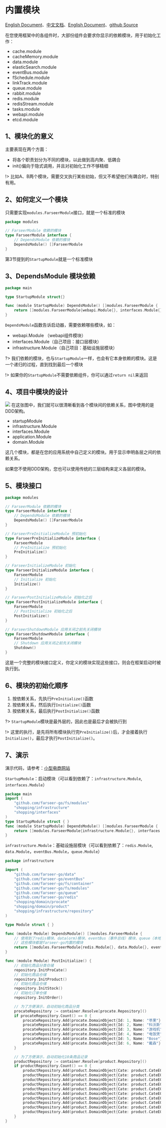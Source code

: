 # 内置模块
[English Document](https://farseer-go.gitee.io/en-us/)、[中文文档](https://farseer-go.gitee.io/)、[English Document](https://farseer-go.github.io/doc/en-us/)、[github Source](https://github.com/farseer-go/fs)

在您使用框架中的各组件时，大部份组件会要求你显示的依赖模块，用于初始化工作：

- cache.module
- cacheMemory.module
- data.module
- elasticSearch.module
- eventBus.module
- fSchedule.module
- linkTrack.module
- queue.module
- rabbit.module
- redis.module
- redisStream.module
- tasks.module
- webapi.module
- etcd.module

## 1、模块化的意义

主要表现在两个方面：

- 将各个职责划分为不同的模块，以此做到高内聚、低耦合
- init()偏向于隐式调用，并且对初始化工作不够精细

!> 比如A、B两个模块，需要交叉执行某些初始，但又不希望他们有耦合时，特别有用。

## 2、如何定义一个模块
只需要实现`modules.FarseerModule`接口，就是一个标准的模块
```go
package modules

// FarseerModule 依赖的模块
type FarseerModule interface {
	// DependsModule 依赖的模块
	DependsModule() []FarseerModule
}
```
第3节提到的`StartupModule`就是一个标准模块

## 3、DependsModule 模块依赖

```go
package main

type StartupModule struct{}

func (module StartupModule) DependsModule() []modules.FarseerModule {
	return []modules.FarseerModule{webapi.Module{}, interfaces.Module{}, infrastructure.Module{}}
}
```

`DependsModule`函数告诉启动器，需要依赖哪些模块，如：

- webapi.Module （webapi组件模块）
- interfaces.Module（自己项目：接口层模块）
- infrastructure.Module（自己项目：基础设施层模块）

?> 我们依赖的模块，也与`StartupModule`一样，也会有它本身依赖的模块。这是一个递归的过程，直到找到最后一个模块

!> 如果你的`StartupModule`不需要依赖组件，你可以通过`return nil`来返回

## 4、项目中模块的设计

![](https://farseer-go.gitee.io/images/farseer-go.png)
在这张图中，我们就可以很清晰看到各个模块间的依赖关系，图中使用的是DDD架构。

- startupModule
- infrastructure.Module
- interfaces.Module
- application.Module
- domain.Module

这几个模块，都是在您的应用系统中自己定义的模块。用于显示申明各层之间的依赖关系。

如果您不使用DDD架构，您也可以使用传统的三层结构来定义各层的模块。

## 5、模块接口
```go
package modules

// FarseerModule 依赖的模块
type FarseerModule interface {
	// DependsModule 依赖的模块
	DependsModule() []FarseerModule
}

// FarseerPreInitializeModule 预初始化
type FarseerPreInitializeModule interface {
	FarseerModule
	// PreInitialize 预初始化
	PreInitialize()
}

// FarseerInitializeModule 初始化
type FarseerInitializeModule interface {
	FarseerModule
	// Initialize 初始化
	Initialize()
}

// FarseerPostInitializeModule 初始化之后
type FarseerPostInitializeModule interface {
	FarseerModule
	// PostInitialize 初始化之后
	PostInitialize()
}

// FarseerShutdownModule 应用关闭之前先关闭模块
type FarseerShutdownModule interface {
	FarseerModule
	// Shutdown 应用关闭之前先关闭模块
	Shutdown()
}
```
这是一个完整的模块接口定义，你定义的模块实现这些接口，则会在框架启动时被执行到。

## 6、模块的初始化顺序

1. 按依赖关系，先执行`PreInitialize()`函数
2. 按依赖关系，然后执行`Initialize()`函数
3. 按依赖关系，最后执行`PostInitialize()`函数

?> `StartupModule`模块是最外层的，因此也是最后才会被执行到

!> 这里的执行，是先将所有模块执行完`PreInitialize()`后，才会接着执行`Initialize()`，最后才执行`PostInitialize()`。

## 7、演示
演示代码，请参考：[小型电商网站](https://github.com/farseer-go/demo/tree/main/shopping)

`StartupModule`：启动模块（可以看到依赖了：`infrastructure.Module`, `interfaces.Module`）
```go
package main
import (
	"github.com/farseer-go/fs/modules"
	"shopping/infrastructure"
	"shopping/interfaces"
)
type StartupModule struct { }
func (module StartupModule) DependsModule() []modules.FarseerModule {
    return []modules.FarseerModule{infrastructure.Module{}, interfaces.Module{}}
}
```
`infrastructure.Module`：基础设施层模块（可以看到依赖了：`redis.Module`, `data.Module`，`eventBus.Module`，`queue.Module`）
```go
package infrastructure

import (
	"github.com/farseer-go/data"
	"github.com/farseer-go/eventBus"
	"github.com/farseer-go/fs/container"
	"github.com/farseer-go/fs/modules"
	"github.com/farseer-go/queue"
	"github.com/farseer-go/redis"
	"shopping/domain/procate"
	"shopping/domain/product"
	"shopping/infrastructure/repository"
)

type Module struct { }

func (module Module) DependsModule() []modules.FarseerModule {
	// 使用到了redis模块、data(orm)模块、eventBus（事件总线）模块、queue（本地队列）模块
	// 这些模块都是farseer-go内置的模块
	return []modules.FarseerModule{redis.Module{}, data.Module{}, eventBus.Module{}, queue.Module{}}
}

func (module Module) PostInitialize() {
	// 初始化商品分类仓储
	repository.InitProCate()
	// 初始化商品仓储
	repository.InitProduct()
	// 初始化商品仓储
	repository.InitStock()
	// 初始化订单仓储
	repository.InitOrder()

	// 为了方便演示，自动初始化商品分类
	procateRepository := container.Resolve[procate.Repository]()
	if procateRepository.Count() == 0 {
		procateRepository.Add(procate.DomainObject{Id: 1, Name: "苹果"})
		procateRepository.Add(procate.DomainObject{Id: 2, Name: "科沃斯"})
		procateRepository.Add(procate.DomainObject{Id: 3, Name: "游戏机"})
		procateRepository.Add(procate.DomainObject{Id: 4, Name: "电饭煲"})
		procateRepository.Add(procate.DomainObject{Id: 5, Name: "Bose"})
		procateRepository.Add(procate.DomainObject{Id: 6, Name: "戴森"})
	}

	// 为了方便演示，自动初始化10条商品记录
	productRepository := container.Resolve[product.Repository]()
	if productRepository.Count() == 0 {
		productRepository.Add(product.DomainObject{Cate: product.CateEO{Id: 1, Name: "苹果"}, Stock: 100, Price: 8999, Caption: "Apple iPhone 14 Pro Max", Desc: "Apple iPhone 14 Pro Max (A2896) 512GB 银色 支持移动联通电信5G 双卡双待手机", ImgSrc: "https://img10.360buyimg.com/n1/s450x450_jfs/t1/52631/5/21888/20074/63191b75E9234fd5f/1ce070cb00b6f896.jpg.avif"})
		productRepository.Add(product.DomainObject{Cate: product.CateEO{Id: 6, Name: "戴森"}, Stock: 100, Price: 4500, Caption: "戴森吸尘器V12", Desc: "戴森（DYSON）V12 Detect Slim Fluffy轻量手持吸尘器大吸力", ImgSrc: "https://img13.360buyimg.com/n1/jfs/t1/19688/36/16587/116628/6392d71cEaf3517f1/f8540270aa837711.jpg.avif"})
		productRepository.Add(product.DomainObject{Cate: product.CateEO{Id: 3, Name: "游戏机"}, Stock: 100, Price: 4300, Caption: "微软Xbox Series主机", Desc: "微软（Microsoft） 【国内保税仓】微软Xbox Series主机 次时代家用4K高清游戏主机 Xbox Series X日版", ImgSrc: "https://img11.360buyimg.com/n1/jfs/t1/148482/19/14661/44451/5fb37e27Ed4e29739/b803e7e6e730458f.jpg"})
		productRepository.Add(product.DomainObject{Cate: product.CateEO{Id: 2, Name: "科沃斯"}, Stock: 100, Price: 4600, Caption: "科沃斯扫地机器人 T10", Desc: "科沃斯扫地机器人 T10 OMNI扫拖一体机 吸拖洗烘一体拖地机器人洗地机擦地机 智能全自动集尘清洗", ImgSrc: "https://img14.360buyimg.com/n1/jfs/t1/221921/29/21654/66050/6343dbe6E65851991/26b01cc077765280.jpg.avif"})
		productRepository.Add(product.DomainObject{Cate: product.CateEO{Id: 4, Name: "电饭煲"}, Stock: 100, Price: 4999, Caption: "福库电饭煲", Desc: "韩国原装进口电饭锅3 IH加热高压无压可切换家用智能多功能双压电饭煲1-4人份", ImgSrc: "https://img12.360buyimg.com/n1/jfs/t1/220183/21/12895/369141/6214afa9Ed1efc3de/4c234fe4872bfe1b.jpg.avif"})
		productRepository.Add(product.DomainObject{Cate: product.CateEO{Id: 5, Name: "Bose"}, Stock: 100, Price: 43000, Caption: "Bose LifeStyle 650 家庭影院5", Desc: "Bose LifeStyle 650 博士电视音响 家庭影院5.1 回音壁 客厅 多功能 boss 黑色", ImgSrc: "https://img10.360buyimg.com/n1/jfs/t1/194207/27/22333/61466/6264f81aE57fd1558/fe3b5d2006e6f144.jpg.avif"})
		productRepository.Add(product.DomainObject{Cate: product.CateEO{Id: 5, Name: "Bose"}, Stock: 100, Price: 2999, Caption: "Bose 700 无线消噪耳机-银色", Desc: "Bose 700 无线消噪耳机-银色 手势触控蓝牙降噪耳机 主动降噪头戴式耳机 长久续航", ImgSrc: "https://img11.360buyimg.com/n1/s450x450_jfs/t1/9392/40/17588/329181/62a867caE1ac9df9c/076838c67d546f0f.jpg.avif"})
		productRepository.Add(product.DomainObject{Cate: product.CateEO{Id: 1, Name: "苹果"}, Stock: 100, Price: 14999, Caption: "Apple MacBook Pro 14英寸", Desc: "8核中央处理器 14核图形处理器 16G 256G 深空灰 笔记本", ImgSrc: "https://img14.360buyimg.com/n1/s450x450_jfs/t1/197505/24/13599/83205/616dc631E854d2563/e98b96e5044af9da.jpg.avif"})
		productRepository.Add(product.DomainObject{Cate: product.CateEO{Id: 1, Name: "苹果"}, Stock: 100, Price: 1400, Caption: "Apple苹果 Apple TV 7代 (2022款) ", Desc: "Apple苹果 Apple TV 7代 (2022款) 128GB WIFI+Ethernet版 A15仿生", ImgSrc: "https://img12.360buyimg.com/n1/jfs/t1/59455/13/22349/10684/6355f732E5940e6fe/edd0f8570d454be2.jpg"})
		productRepository.Add(product.DomainObject{Cate: product.CateEO{Id: 6, Name: "戴森"}, Stock: 100, Price: 2999, Caption: "戴森吹风机 HD08 长春花蓝礼盒款", Desc: "戴森(Dyson) 吹风机 Dyson Supersonic 电吹风 负离子 进口家用 礼物推荐 HD08 长春花蓝礼盒款", ImgSrc: "https://img14.360buyimg.com/n1/jfs/t1/126497/34/30895/26643/63490c3dEbc9de636/9cd45e32ca3b1e05.jpg"})
	}
}
```